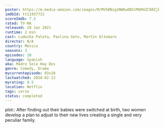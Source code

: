 ```yaml
---
poster: https://m.media-amazon.com/images/M/MV5BNzg1NWEwODktMGM4ZC00ZjE0LTllOWItZWZkNmRlOTcwZDhhXkEyXkFqcGdeQXVyNjEwNTM2Mzc@._V1_SX300.jpg
imdbId: tt11937732
scoreImdb: 7.3
rated: TV-MA
released: 20 Jan 2021
runtime: 2 min
cast: Ludwika Paleta, Paulina Goto, Martín Altomaro
director: N/A
country: Mexico
seasons: 3
episodes: 10
language: Spanish
aka: Madre Solo Hay Dos
genre: Comedy, Drama
mycurrentepisode: 03x10
lastwatched: 2024-02-13
myrating: 9.5
location: Netflix
tags: serie
status: completed
---
```


plot:: After finding out their babies were switched at birth, two women develop a plan to adjust to their new lives creating a single and very peculiar family.